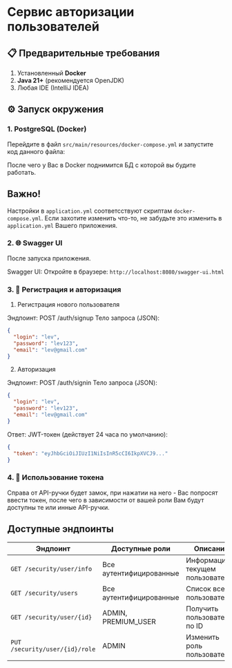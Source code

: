 # Сервис авторизации пользователей

## 📋 Предварительные требования
1. Установленный **Docker** 
2. **Java 21+** (рекомендуется OpenJDK)
3. Любая IDE (IntelliJ IDEA)

## ⚙️ Запуск окружения

### 1. PostgreSQL (Docker)

Перейдите в файл `src/main/resources/docker-compose.yml` и запустите код данного файла:

После чего у Вас в Docker поднимится БД с которой вы будите работать. 

## Важно! 
Настройки в `application.yml` соответсствуют скриптам `docker-compose.yml`.
Если захотите изменить что-то, не забудьте это изменить в `application.yml` Вашего приложения.

### 2. 🌐 Swagger UI
После запуска приложения.

Swagger UI: Откройте в браузере: `http://localhost:8080/swagger-ui.html`

### 3. 🔐 Регистрация и авторизация

1. Регистрация нового пользователя

Эндпоинт: POST /auth/signup
Тело запроса (JSON):
```json
{
  "login": "lev",
  "password": "lev123",
  "email": "lev@gmail.com"
}
```

2. Авторизация

Эндпоинт: POST /auth/signin
Тело запроса (JSON):
```json
{
  "login": "lev",
  "password": "lev123",
  "email": "lev@gmail.com"
}
```

Ответ: JWT-токен (действует 24 часа по умолчанию):
```json
{
  "token": "eyJhbGciOiJIUzI1NiIsInR5cCI6IkpXVCJ9..."
}
```

### 4. 🔑 Использование токена

Справа от API-ручки будет замок, при нажатии на него - Вас попросят ввести токен, после чего в зависимости от вашей роли Вам будут доступны те или инные API-ручки.

## Доступные эндпоинты

| Эндпоинт                     | Доступные роли           | Описание                  |
|------------------------------|--------------------------|---------------------------|
| `GET /security/user/info`    | Все аутентифицированные | Информация о текущем пользователе |
| `GET /security/users`        | Все аутентифицированные | Список всех пользователей |
| `GET /security/user/{id}`    | ADMIN, PREMIUM_USER      | Получить пользователя по ID |
| `PUT /security/user/{id}/role` | ADMIN                   | Изменить роль пользователя |


